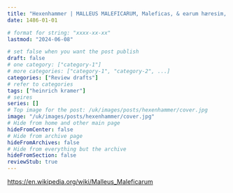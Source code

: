 ```yaml
---
title: "Hexenhammer | MALLEUS MALEFICARUM, Maleficas, & earum hæresim, ut phramea potentissima conterens"
date: 1486-01-01

# format for string: "xxxx-xx-xx"
lastmod: "2024-06-08"

# set false when you want the post publish
draft: false
# one category: ["category-1"]
# more categories: ["category-1", "category-2", ...]
categories: ["Review drafts"]
# refer to categories
tags: ["heinrich kramer"]
# seires
series: []
# Top image for the post: /uk/images/posts/hexenhammer/cover.jpg
image: "/uk/images/posts/hexenhammer/cover.jpg"
# Hide from home and other main page
hideFromCenter: false
# Hide from archive page
hideFromArchives: false
# Hide from everything but the archive
hideFromSection: false
reviewStub: true
---
```

https://en.wikipedia.org/wiki/Malleus_Maleficarum
<!--more-->